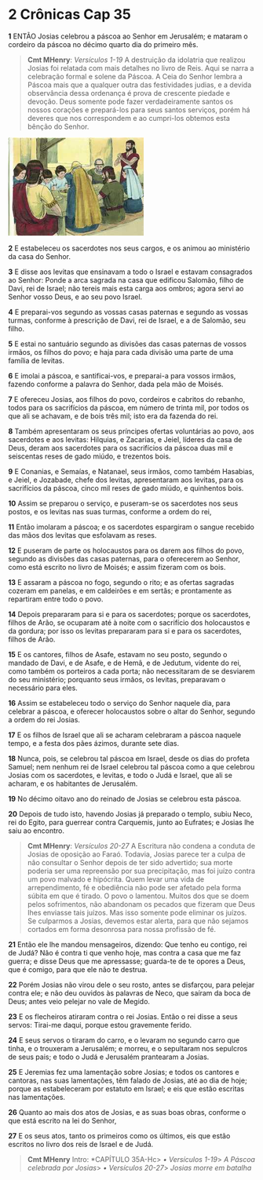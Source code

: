 # 2 Crônicas Cap 35

**1** 	ENTÃO Josias celebrou a páscoa ao Senhor em Jerusalém; e mataram o cordeiro da páscoa no décimo quarto dia do primeiro mês.

> **Cmt MHenry**: *Versículos 1-19* A destruição da idolatria que realizou Josias foi relatada com mais detalhes no livro de Reis. Aqui se narra a celebração formal e solene da Páscoa. A Ceia do Senhor lembra a Páscoa mais que a qualquer outra das festividades judias, e a devida observância dessa ordenança é prova de crescente piedade e devoção. Deus somente pode fazer verdadeiramente santos os nossos corações e prepará-los para seus santos serviços, porém há deveres que nos correspondem e ao cumpri-los obtemos esta bênção do Senhor.

![](../Images/SweetPublishing/12-23-6.jpg) 

**2** 	E estabeleceu os sacerdotes nos seus cargos, e os animou ao ministério da casa do Senhor.

**3** 	E disse aos levitas que ensinavam a todo o Israel e estavam consagrados ao Senhor: Ponde a arca sagrada na casa que edificou Salomão, filho de Davi, rei de Israel; não tereis mais esta carga aos ombros; agora servi ao Senhor vosso Deus, e ao seu povo Israel.

**4** 	E preparai-vos segundo as vossas casas paternas e segundo as vossas turmas, conforme à prescrição de Davi, rei de Israel, e a de Salomão, seu filho.

**5** 	E estai no santuário segundo as divisões das casas paternas de vossos irmãos, os filhos do povo; e haja para cada divisão uma parte de uma família de levitas.

**6** 	E imolai a páscoa, e santificai-vos, e preparai-a para vossos irmãos, fazendo conforme a palavra do Senhor, dada pela mão de Moisés.

**7** 	E ofereceu Josias, aos filhos do povo, cordeiros e cabritos do rebanho, todos para os sacrifícios da páscoa, em número de trinta mil, por todos os que ali se achavam, e de bois três mil; isto era da fazenda do rei.

**8** 	Também apresentaram os seus príncipes ofertas voluntárias ao povo, aos sacerdotes e aos levitas: Hilquias, e Zacarias, e Jeiel, líderes da casa de Deus, deram aos sacerdotes para os sacrifícios da páscoa duas mil e seiscentas reses de gado miúdo, e trezentos bois.

**9** 	E Conanias, e Semaías, e Natanael, seus irmãos, como também Hasabias, e Jeiel, e Jozabade, chefe dos levitas, apresentaram aos levitas, para os sacrifícios da páscoa, cinco mil reses de gado miúdo, e quinhentos bois.

**10** 	Assim se preparou o serviço, e puseram-se os sacerdotes nos seus postos, e os levitas nas suas turmas, conforme a ordem do rei,

**11** 	Então imolaram a páscoa; e os sacerdotes espargiram o sangue recebido das mãos dos levitas que esfolavam as reses.

**12** 	E puseram de parte os holocaustos para os darem aos filhos do povo, segundo as divisões das casas paternas, para o oferecerem ao Senhor, como está escrito no livro de Moisés; e assim fizeram com os bois.

**13** 	E assaram a páscoa no fogo, segundo o rito; e as ofertas sagradas cozeram em panelas, e em caldeirões e em sertãs; e prontamente as repartiram entre todo o povo.

**14** 	Depois prepararam para si e para os sacerdotes; porque os sacerdotes, filhos de Arão, se ocuparam até à noite com o sacrifício dos holocaustos e da gordura; por isso os levitas prepararam para si e para os sacerdotes, filhos de Arão.

**15** 	E os cantores, filhos de Asafe, estavam no seu posto, segundo o mandado de Davi, e de Asafe, e de Hemã, e de Jedutum, vidente do rei, como também os porteiros a cada porta; não necessitaram de se desviarem do seu ministério; porquanto seus irmãos, os levitas, preparavam o necessário para eles.

**16** 	Assim se estabeleceu todo o serviço do Senhor naquele dia, para celebrar a páscoa, e oferecer holocaustos sobre o altar do Senhor, segundo a ordem do rei Josias.

**17** 	E os filhos de Israel que ali se acharam celebraram a páscoa naquele tempo, e a festa dos pães ázimos, durante sete dias.

**18** 	Nunca, pois, se celebrou tal páscoa em Israel, desde os dias do profeta Samuel; nem nenhum rei de Israel celebrou tal páscoa como a que celebrou Josias com os sacerdotes, e levitas, e todo o Judá e Israel, que ali se acharam, e os habitantes de Jerusalém.

**19** 	No décimo oitavo ano do reinado de Josias se celebrou esta páscoa.

**20** 	Depois de tudo isto, havendo Josias já preparado o templo, subiu Neco, rei do Egito, para guerrear contra Carquemis, junto ao Eufrates; e Josias lhe saiu ao encontro.

> **Cmt MHenry**: *Versículos 20-27* A Escritura não condena a conduta de Josias de oposição ao Faraó. Todavia, Josias parece ter a culpa de não consultar o Senhor depois de ter sido advertido; sua morte poderia ser uma repreensão por sua precipitação, mas foi juízo contra um povo malvado e hipócrita. Quem levar uma vida de arrependimento, fé e obediência não pode ser afetado pela forma súbita em que é tirado. O povo o lamentou. Muitos dos que se doem pelos sofrimentos, não abandonam os pecados que fizeram que Deus lhes enviasse tais juízos. Mas isso somente pode eliminar os juízos. Se culparmos a Josias, devemos estar alerta, para que não sejamos cortados em forma desonrosa para nossa profissão de fé.

**21** 	Então ele lhe mandou mensageiros, dizendo: Que tenho eu contigo, rei de Judá? Não é contra ti que venho hoje, mas contra a casa que me faz guerra; e disse Deus que me apressasse; guarda-te de te opores a Deus, que é comigo, para que ele não te destrua.

**22** 	Porém Josias não virou dele o seu rosto, antes se disfarçou, para pelejar contra ele; e não deu ouvidos às palavras de Neco, que saíram da boca de Deus; antes veio pelejar no vale de Megido.

**23** 	E os flecheiros atiraram contra o rei Josias. Então o rei disse a seus servos: Tirai-me daqui, porque estou gravemente ferido.

**24** 	E seus servos o tiraram do carro, e o levaram no segundo carro que tinha, e o trouxeram a Jerusalém; e morreu, e o sepultaram nos sepulcros de seus pais; e todo o Judá e Jerusalém prantearam a Josias.

**25** 	E Jeremias fez uma lamentação sobre Josias; e todos os cantores e cantoras, nas suas lamentações, têm falado de Josias, até ao dia de hoje; porque as estabeleceram por estatuto em Israel; e eis que estão escritas nas lamentações.

**26** 	Quanto ao mais dos atos de Josias, e as suas boas obras, conforme o que está escrito na lei do Senhor,

**27** 	E os seus atos, tanto os primeiros como os últimos, eis que estão escritos no livro dos reis de Israel e de Judá.


> **Cmt MHenry** Intro: *CAPÍTULO 35A-Hc> *• Versículos 1-19*> *A Páscoa celebrada por Josias*> *• Versículos 20-27*> *Josias morre em batalha*